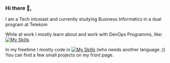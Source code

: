 ### Hi there 👋,
I am a Tech intusiast and currently studying Business Informatics in a dual program at Telekom

While at work I mostly learn about and work with DevOps Programms, like: 
[![My Skills](https://skillicons.dev/icons?i=docker,grafana,vim&theme=light)](https://skillicons.dev)



In my freetime I mostly code in [![My Skills](https://skillicons.dev/icons?i=py,raspberrypi,flask&theme=light)](https://skillicons.dev) (who needs another language ;))
You can find a few small projects on my front page. 
